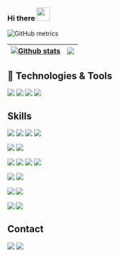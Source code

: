 ### Hi there <img src="https://raw.githubusercontent.com/Viiprogrammer/Viiprogrammer/main/wave.gif" height="30px" width="30px">
![GitHub metrics](https://metrics.lecoq.io/viiprogrammer) 

| <a href="https://github.com/viiprogrammer/github-readme-stats"><img align="center" src="https://github-readme-stats.vercel.app/api?username=viiprogrammer&theme=dark&show_icons=true&include_all_commits=true&hide_border=true" alt="Github stats" /></a> | <a href="https://github.com/viiprogrammer/github-readme-stats"><img align="center" src="https://github-readme-stats.vercel.app/api/top-langs/?username=viiprogrammer&layout=compact&hide_border=true&theme=dark" /></a> |
| ------------- | ------------- |
 

## 🔧 Technologies & Tools
![](https://img.shields.io/badge/OS-Linux-informational?style=flat&logo=linux&logoColor=white&color=2bbc8a)
![](https://img.shields.io/badge/Editor-IntelliJ_IDEA-informational?style=flat&logo=intellij-idea&logoColor=white&color=2bbc8a)
![](https://img.shields.io/badge/Shell-Bash-informational?style=flat&logo=gnu-bash&logoColor=white&color=2bbc8a)
![](https://img.shields.io/badge/Tools-Docker-informational?style=flat&logo=docker&logoColor=white&color=2bbc8a)

## Skills 
  ![](https://img.shields.io/badge/JavaScript-6%20Years-informational?style=flat&logo=javascript&logoColor=F7DF1E&color=F7DF1E)
  ![](https://img.shields.io/badge/PHP-4%20Year-informational?style=flat&logo=php&logoColor=767ab5&color=767ab5)
  ![](https://img.shields.io/badge/Node.JS-5%20Years-informational?style=flat&logo=node.js&logoColor=339933&color=339933)
  ![](https://img.shields.io/badge/NPM-4%20Years-informational?style=flat&logo=npm&logoColor=white&color=C21325)
  
  **![](https://img.shields.io/badge/MongoDB-2%20Year-informational?style=flat&logo=mongodb&logoColor=47A248&color=47A248)**
  **![](https://img.shields.io/badge/MYSQL-4%20Year-informational?style=flat&logo=MySQL&logoColor=61DAFB&color=47848F)**  
  
  
  **![](https://img.shields.io/badge/Vue.JS-2%20Month-informational?style=flat&logo=vue.js&logoColor=47A248&color=47A248)**
  ![](https://img.shields.io/badge/Mongoose.JS-1.5%20Year-informational?style=flat&logo=javascript&logoColor=F7DF1E&color=C21325)
  ![](https://img.shields.io/badge/Electron-1.5%20Year-informational?style=flat&logo=electron&logoColor=61DAFB&color=47848F)
  ![](https://img.shields.io/badge/Puppeteer-3%20Year-informational?style=flat&logo=puppeteer&logoColor=FFF&color=47848F)
   
  ![](https://img.shields.io/badge/Linux-5%20Year-informational?style=flat&logo=linux&logoColor=131313&color=131313)
  ![](https://img.shields.io/badge/GIT-4%20Year-informational?style=flat&logo=git&logoColor=ff9537&color=ff9537)
 
  **![](https://img.shields.io/badge/NGINX-5%20Year-informational?style=flat&logo=nginx&logoColor=339933&color=339933)
  ![](https://img.shields.io/badge/Apache-4%20Year-informational?style=flat&logo=apache&logoColor=d02700&color=d02700)**
  
  **![](https://img.shields.io/badge/Redis-1.5%20Year-informational?style=flat&logo=redis&logoColor=C21325&color=C21325)
  ![](https://img.shields.io/badge/Memcache-4%20Year-informational?style=flat&logo=memcache&logoColor=2b887d&color=2b887d)**
  
## Contact
  
<a href="https://t.me/AniCoder">![](https://img.shields.io/badge/Telegram-AniCoder-informational?style=flat&logo=telegram&logoColor=26A5E4&color=26A5E4)</a>
<a href="mailto:m_telega@mail.ru">![](https://img.shields.io/badge/Email-m_telega@mail.ru-informational?style=flat&logo=gmail&logoColor=26A5E4&color=26A5E4)</a>
